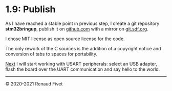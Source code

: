 # 1.9: Publish

As I have reached a stable point in previous step, I create a git
repository **stm32bringup**, publish it on
[github.com](https://github.com/rfivet/stm32bringup) with a mirror on
[git.sdf.org](https://git.sdf.org/rfivet/stm32bringup).

I chose MIT license as open source license for the code.

The only rework of the C sources is the addition of a copyright notice
and conversion of tabs to spaces for portability.

[Next](https://warehouse.motd.org/?page_id=484) I will start working
with USART peripherals: select an USB adapter, flash the board over the
UART communication and say hello to the world.

___
© 2020-2021 Renaud Fivet
